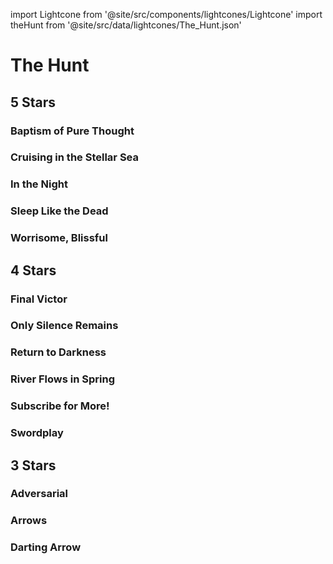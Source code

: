 import Lightcone from '@site/src/components/lightcones/Lightcone'
import theHunt from '@site/src/data/lightcones/The_Hunt.json'

# The Hunt

## 5 Stars

### Baptism of Pure Thought

<Lightcone lightcone="Baptism of Pure Thought" lightcones={theHunt} />

### Cruising in the Stellar Sea

<Lightcone lightcone="Cruising in the Stellar Sea" lightcones={theHunt} />

### In the Night

<Lightcone lightcone="In the Night" lightcones={theHunt} />

### Sleep Like the Dead

<Lightcone lightcone="Sleep Like the Dead" lightcones={theHunt} />

### Worrisome, Blissful

<Lightcone lightcone="Worrisome, Blissful" lightcones={theHunt} />

## 4 Stars

### Final Victor

<Lightcone lightcone="Final Victor" lightcones={theHunt} />

### Only Silence Remains

<Lightcone lightcone="Only Silence Remains" lightcones={theHunt} />

### Return to Darkness

<Lightcone lightcone="Return to Darkness" lightcones={theHunt} />

### River Flows in Spring

<Lightcone lightcone="River Flows in Spring" lightcones={theHunt} />

### Subscribe for More!

<Lightcone lightcone="Subscribe for More!" lightcones={theHunt} />

### Swordplay

<Lightcone lightcone="Swordplay" lightcones={theHunt} />

## 3 Stars

### Adversarial

<Lightcone lightcone="Adversarial" lightcones={theHunt} />

### Arrows

<Lightcone lightcone="Arrows" lightcones={theHunt} />

### Darting Arrow

<Lightcone lightcone="Darting Arrow" lightcones={theHunt} />
